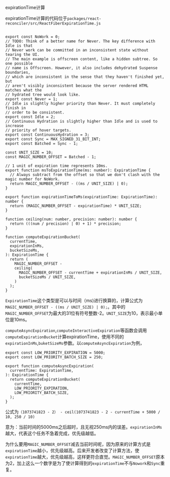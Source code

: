 expirationTime计算

expirationTime计算的代码位于`packages/react-reconciler/src/ReactFiberExpirationTime.js`
```

export const NoWork = 0;
// TODO: Think of a better name for Never. The key difference with Idle is that
// Never work can be committed in an inconsistent state without tearing the UI.
// The main example is offscreen content, like a hidden subtree. So one possible
// name is Offscreen. However, it also includes dehydrated Suspense boundaries,
// which are inconsistent in the sense that they haven't finished yet, but
// aren't visibly inconsistent because the server rendered HTML matches what the
// hydrated tree would look like.
export const Never = 1;
// Idle is slightly higher priority than Never. It must completely finish in
// order to be consistent.
export const Idle = 2;
// Continuous Hydration is slightly higher than Idle and is used to increase
// priority of hover targets.
export const ContinuousHydration = 3;
export const Sync = MAX_SIGNED_31_BIT_INT;
export const Batched = Sync - 1;

const UNIT_SIZE = 10;
const MAGIC_NUMBER_OFFSET = Batched - 1;

// 1 unit of expiration time represents 10ms.
export function msToExpirationTime(ms: number): ExpirationTime {
  // Always subtract from the offset so that we don't clash with the magic number for NoWork.
  return MAGIC_NUMBER_OFFSET - ((ms / UNIT_SIZE) | 0);
}

export function expirationTimeToMs(expirationTime: ExpirationTime): number {
  return (MAGIC_NUMBER_OFFSET - expirationTime) * UNIT_SIZE;
}

function ceiling(num: number, precision: number): number {
  return (((num / precision) | 0) + 1) * precision;
}

function computeExpirationBucket(
  currentTime,
  expirationInMs,
  bucketSizeMs,
): ExpirationTime {
  return (
    MAGIC_NUMBER_OFFSET -
    ceiling(
      MAGIC_NUMBER_OFFSET - currentTime + expirationInMs / UNIT_SIZE,
      bucketSizeMs / UNIT_SIZE,
    )
  );
}
```

`ExpirationTime`这个类型是可以与时间（ms)进行换算的，计算公式为
`MAGIC_NUMBER_OFFSET - ((ms / UNIT_SIZE) | 0);`。其中的`MAGIC_NUMBER_OFFSET`为最大的31位有符号整数-2。`UNIT_SIZE`为10，表示最小单位是10ms。

`computeAsyncExpiration`,`computeInteractiveExpiration`等函数会调用`computeExpirationBucket`计算expirationTime，使用不同的`expirationInMs`,`buketSizeMs`参数。以`computeAsyncExpiration`为例，

```
export const LOW_PRIORITY_EXPIRATION = 5000;
export const LOW_PRIORITY_BATCH_SIZE = 250;

export function computeAsyncExpiration(
  currentTime: ExpirationTime,
): ExpirationTime {
  return computeExpirationBucket(
    currentTime,
    LOW_PRIORITY_EXPIRATION,
    LOW_PRIORITY_BATCH_SIZE,
  );
}
```
公式为`（1073741823 - 2） - ceil(1073741823 - 2 - currentTime + 5000 / 10, 250 / 10)` 

意为：当前时间的5000ms之后超时，且无视250ms内的误差。`expirationInMs`越大，代表这个任务不急着完成，优先级越低。

为什么要用`MAGIC_NUMBER_OFFSET`减去当前时间呢，因为原来的计算方式是`expirationTime`越小，优先级越高。后来开发者改变了计算方法，使`expirationTime`越大，优先级越高，这样更符合直觉。`MAGIC_NUMBER_OFFSET`原本为2，加上这么一个数字是为了使计算得到的`expirationTime`不与`Nowork`和`Sync`重复。
